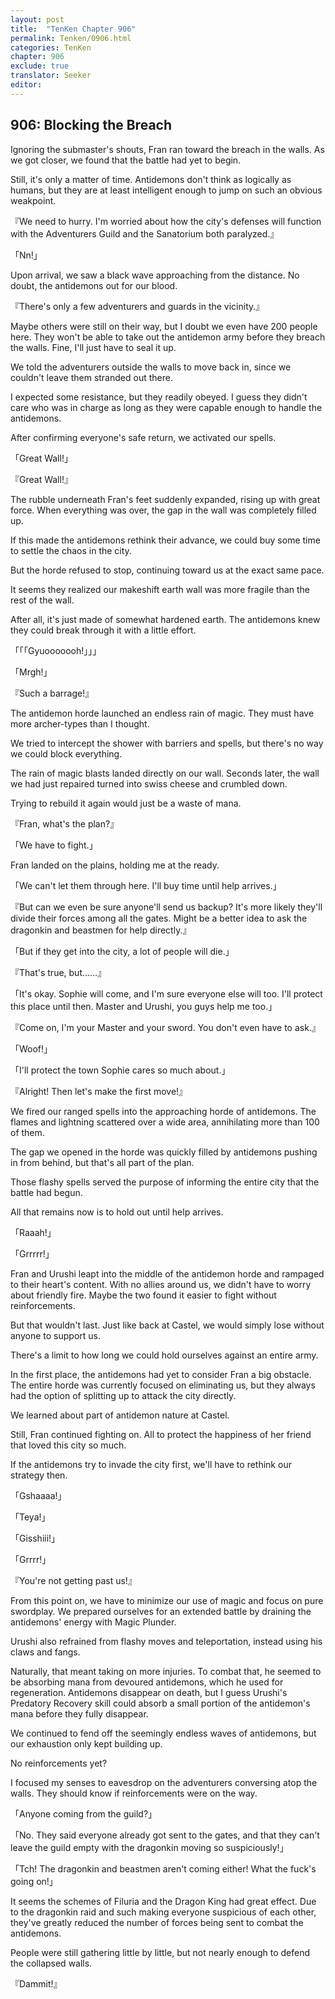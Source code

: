 ```yaml
---
layout: post
title:  "TenKen Chapter 906"
permalink: Tenken/0906.html
categories: TenKen
chapter: 906
exclude: true
translator: Seeker
editor: 
---
```

<h2>906: Blocking the Breach</h2>

 Ignoring the submaster's shouts, Fran ran toward the breach in the walls. As we got closer, we found that the battle had yet to begin.

 Still, it's only a matter of time. Antidemons don't think as logically as humans, but they are at least intelligent enough to jump on such an obvious weakpoint.

『We need to hurry. I'm worried about how the city's defenses will function with the Adventurers Guild and the Sanatorium both paralyzed.』

「Nn!」

 Upon arrival, we saw a black wave approaching from the distance. No doubt, the antidemons out for our blood.

『There's only a few adventurers and guards in the vicinity.』

 Maybe others were still on their way, but I doubt we even have 200 people here. They won't be able to take out the antidemon army before they breach the walls. Fine, I'll just have to seal it up.

 We told the adventurers outside the walls to move back in, since we couldn't leave them stranded out there.

 I expected some resistance, but they readily obeyed. I guess they didn't care who was in charge as long as they were capable enough to handle the antidemons.

 After confirming everyone's safe return, we activated our spells.

「Great Wall!」

『Great Wall!』

 The rubble underneath Fran's feet suddenly expanded, rising up with great force. When everything was over, the gap in the wall was completely filled up.

 If this made the antidemons rethink their advance, we could buy some time to settle the chaos in the city.

 But the horde refused to stop, continuing toward us at the exact same pace.

 It seems they realized our makeshift earth wall was more fragile than the rest of the wall.

 After all, it's just made of somewhat hardened earth. The antidemons knew they could break through it with a little effort.

「「「Gyuooooooh!」」」

「Mrgh!」

『Such a barrage!』

 The antidemon horde launched an endless rain of magic. They must have more archer-types than I thought.

 We tried to intercept the shower with barriers and spells, but there's no way we could block everything.

 The rain of magic blasts landed directly on our wall. Seconds later, the wall we had just repaired turned into swiss cheese and crumbled down.

 Trying to rebuild it again would just be a waste of mana.

『Fran, what's the plan?』

「We have to fight.」

 Fran landed on the plains, holding me at the ready.

「We can't let them through here. I'll buy time until help arrives.」

『But can we even be sure anyone'll send us backup? It's more likely they'll divide their forces among all the gates. Might be a better idea to ask the dragonkin and beastmen for help directly.』

「But if they get into the city, a lot of people will die.」

『That's true, but……』

「It's okay. Sophie will come, and I'm sure everyone else will too. I'll protect this place until then. Master and Urushi, you guys help me too.」

『Come on, I'm your Master and your sword. You don't even have to ask.』

「Woof!」

「I'll protect the town Sophie cares so much about.」

『Alright! Then let's make the first move!』

 We fired our ranged spells into the approaching horde of antidemons. The flames and lightning scattered over a wide area, annihilating more than 100 of them.

 The gap we opened in the horde was quickly filled by antidemons pushing in from behind, but that's all part of the plan.

 Those flashy spells served the purpose of informing the entire city that the battle had begun.

 All that remains now is to hold out until help arrives.

「Raaah!」

「Grrrrr!」

 Fran and Urushi leapt into the middle of the antidemon horde and rampaged to their heart's content. With no allies around us, we didn't have to worry about friendly fire. Maybe the two found it easier to fight without reinforcements.

 But that wouldn't last. Just like back at Castel, we would simply lose without anyone to support us.

 There's a limit to how long we could hold ourselves against an entire army.

 In the first place, the antidemons had yet to consider Fran a big obstacle. The entire horde was currently focused on eliminating us, but they always had the option of splitting up to attack the city directly.

 We learned about part of antidemon nature at Castel.

 Still, Fran continued fighting on. All to protect the happiness of her friend that loved this city so much.

 If the antidemons try to invade the city first, we'll have to rethink our strategy then.

「Gshaaaa!」

「Teya!」

「Gisshiii!」

「Grrrr!」

『You're not getting past us!』

 From this point on, we have to minimize our use of magic and focus on pure swordplay. We prepared ourselves for an extended battle by draining the antidemons' energy with Magic Plunder.

 Urushi also refrained from flashy moves and teleportation, instead using his claws and fangs.

 Naturally, that meant taking on more injuries. To combat that, he seemed to be absorbing mana from devoured antidemons, which he used for regeneration. Antidemons disappear on death, but I guess Urushi's Predatory Recovery skill could absorb a small portion of the antidemon's mana before they fully disappear.

 We continued to fend off the seemingly endless waves of antidemons, but our exhaustion only kept building up.

 No reinforcements yet?

 I focused my senses to eavesdrop on the adventurers conversing atop the walls. They should know if reinforcements were on the way.

「Anyone coming from the guild?」

「No. They said everyone already got sent to the gates, and that they can't leave the guild empty with the dragonkin moving so suspiciously!」

「Tch! The dragonkin and beastmen aren't coming either! What the fuck's going on!」

 It seems the schemes of Filuria and the Dragon King had great effect. Due to the dragonkin raid and such making everyone suspicious of each other, they've greatly reduced the number of forces being sent to combat the antidemons.

 People were still gathering little by little, but not nearly enough to defend the collapsed walls.

『Dammit!』



